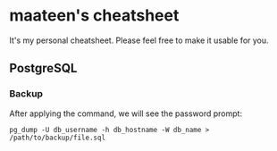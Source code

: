 # maateen's cheatsheet
It's my personal cheatsheet. Please feel free to make it usable for you.

## PostgreSQL
### Backup

After applying the command, we will see the password prompt:

```
pg_dump -U db_username -h db_hostname -W db_name > /path/to/backup/file.sql
```
